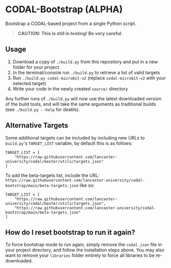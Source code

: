 # CODAL-Bootstrap (ALPHA)

Bootstrap a CODAL-based project from a single Python script.

>**CAUTION: This is still in testing! Be very careful**

## Usage

1. Download a copy of `./build.py` from this repository and put in a new folder for your project
2. In the terminal/console run `./build.py` to retrieve a list of valid targets
3. Run `./build.py codal-microbit-v2` (replace `codal-microbit-v2` with your selected target)
4. Write your code in the newly created `source/` directory

Any further runs of `./build.py` will now use the latest downloaded version of the build tools, and will take the same arguments as traditional builds (see `./build.py --help` for deatils).

## Alternative Targets

Some additional targets can be included by including new URLs to `build.py`'s `TARGET_LIST` variable, by default this is as follows:

```
TARGET_LIST = [
    "https://raw.githubusercontent.com/lancaster-university/codal/master/utils/targets.json"
]
```

To add the beta-targets list, include the URL: `https://raw.githubusercontent.com/lancaster-university/codal-bootstrap/main/beta-targets.json` like so:

```
TARGET_LIST = [
    "https://raw.githubusercontent.com/lancaster-university/codal/master/utils/targets.json",
    "https://raw.githubusercontent.com/lancaster-university/codal-bootstrap/main/beta-targets.json"
]
```

## How do I reset bootstrap to run it again?

To force bootstrap mode to run again, simply remove the `codal.json` file in your project directory, and follow the installation steps above.
You may also want to remove your `libraries` folder entirely to force all libraries to be re-downloaded.
